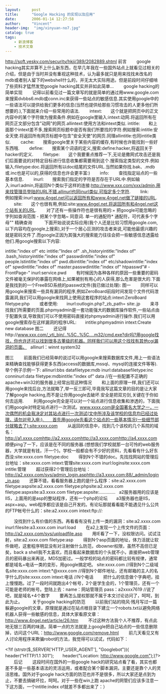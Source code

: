 ```yaml
---
layout:     post
title:      "Google Hacking 的实现以及应用"
date:       2006-01-14 12:27:58
author:     "Vincent"
header-img:  "img/xinyuan-no7.jpg"
catalog: true
tags:
    - 新浪博客
    - 技术文章
---
```




http://soft.yesky.com/security/hkjj/389/2082889.shtml
前言
　　google hacking其实并算不上什么新东西，在早几年我在一些国外站点上就看见过相关的介绍，但是由于当时并没有重视这种技术，认为最多就只是用来找找未改名的mdb或者别人留下的webshell什么的，并无太大实际用途。但是前段时间仔细啃了些资料才猛然发觉google hacking其实并非如此简单...
　　google hacking的简单实现
　　记得以前看见过一篇文章写的就是简单的通过用www.google.com来搜索dvbbs6.mdb或conn.inc来获得一些站点的敏感信息.其实使用google中的一些语法可以提供给我们更多的信息(当然也提供给那些习惯攻击的人更多他们所想要的.),下面就来介绍一些常用的语法. 
　　intext:　　这个就是把网页中的正文内容中的某个字符做为搜索条件.例如在google里输入:intext:动网.将返回所有在网页正文部分包含"动网"的网页.allintext:使用方法和intext类似.
intitle:　　和上面那个intext差不多,搜索网页标题中是否有我们所要找的字符.例如搜索:intitle:安全天使.将返回所有网页标题中包含"安全天使"的网页.同理allintitle:也同intitle类似.
　　cache:　　搜索google里关于某些内容的缓存,有时候也许能找到一些好东西哦.
　　define:　　搜索某个词语的定义,搜索:define:hacker,将返回关于hacker的定义.
　　filetype:　　这个我要重点推荐一下,无论是撒网式攻击还是我们后面要说的对特定目标进行信息收集都需要用到这个.搜索指定类型的文件.例如输入:filetype:doc.将返回所有以doc结尾的文件URL.当然如果你找.bak、.mdb或.inc也是可以的,获得的信息也许会更丰富:)
　　info: 　　查找指定站点的一些基本信息.
　　inurl:　　搜索我们指定的字符是否存在于URL中.例如输入:inurl:admin,将返回N个类似于这样的连接:http://www.xxx.com/xxx/admin,用来找管理员登陆的URL不错.allinurl也同inurl类似,可指定多个字符.
　　link:　　例如搜索:inurl:www.4ngel.net可以返回所有和www.4ngel.net做了链接的URL.
　　site:　　这个也很有用,例如:site:www.4ngel.net.将返回所有和4ngel.net这个站有关的URL.
　　对了还有一些操作符也是很有用的:+ 把google可能忽略的字列如查询范围 - 把某个字忽略~ 同意词. 单一的通配符* 通配符，可代表多个字母"" 精确查询 
 
　　下面开始说说实际应用(我个人还是比较习惯用google.com,以下内容均在google上搜索),对于一个居心叵测的攻击者来说,可能他最感兴趣的就是密码文件了.而google正因为其强大的搜索能力往往会把一些敏感信息透露给他们.用google搜索以下内容: 

intitle:"index of" etc intitle:"Index of" .sh_historyintitle:"Index of" .bash_historyintitle:"index of" passwdintitle:"index of" people.lstintitle:"index of" pwd.dbintitle:"index of" etc/shadowintitle:"index of" spwdintitle:"index of" master.passwdintitle:"index of" htpasswd"# -FrontPage-" inurl:service.pwd
　　有时候因为各种各样的原因一些重要的密码文件被毫无保护的暴露在网络上,如果被别有用心的人获得,那么危害是很大的.下面是我找到的一个FreeBSD系统的passwd文件(我已做过处理):
<img>图一
　　同样可以用google来搜索一些具有漏洞的程序,例如ZeroBoard前段时间发现个文件代码泄露漏洞,我们可以用google来找网上使用这套程序的站点:intext:ZeroBoard filetype:php
　　或者使用:　　inurl:outlogin.php?_zb_path= site:.jp
　　来寻找我们所需要的页面.phpmyadmin是一套功能强大的数据库操作软件,一些站点由于配置失误,导致我们可以不使用密码直接对phpmyadmin进行操作.我们可以用google搜索存在这样漏洞的程序URL:　　intitle:phpmyadmin intext:Create new database
<img>图二
　　还记得http://www.xxx.com/_vti_bin/..%5C..%5C....m32/cmd.exe?dir吗?用google找找，你也许还可以找到很多古董级的机器。同样我们可以用这个找找有其他cgi漏洞的页面。
 
allinurl：winnt system32 

<img>图三
　　前面我们已经简单的说过可以用google来搜索数据库文件,用上一些语法来精确查找能够获得更多东西(access的数据库,mssql、mysql的连接文件等等).举个例子示例一下:
allinurl:bbs datafiletype:mdb inurl:databasefiletype:inc conninurl:data filetype:mdbintitle:"index of" data //在一些配置不正确的apache+win32的服务器上经常出现这种情况
　　和上面的原理一样,我们还可以用google来找后台,方法就略了,举一反三即可,毕竟我写这篇文章的目的是让大家了解google hacking,而不是让你用google去破坏.安全是把双刃剑,关键在于你如何去运用.
　　利用google完全是可以对一个站点进行信息收集和渗透的，下面我们用google对特定站点进行一次测试。www.xxxx.com是全国著名大学之一，一次偶然的机会我决定对其站点进行一次测试(文中所涉及该学校的信息均已经过处理，请勿对号入座:).　　首先用google先看这个站点的一些基本情况(一些细节部分就略去了):site:xxxx.com
　　从返回的信息中，找到几个该校的几个系院的域名：
http://a1.xxxx.comhttp://a2.xxxx.comhttp://a3.xxxx.comhttp://a4.xxxx.com
　　顺便ping了一下，应该是在不同的服务器.(想想我们学校就那一台可怜的web服务器，大学就是有钱，汗一个)。学校一般都会有不少好的资料，先看看有什么好东西没:site:xxxx.com filetype:doc
　　得到N个不错的doc。先找找网站的管理后台地址：site:xxxx.com intext:管理site:xxxx.com inurl:loginsite:xxxx.com intitle:管理
　　超过获得2个管理后台地址：http://a2.xxxx.com/sys/admin_login.asphttp://a3.xxxx.com:88/_admin/login_in.asp
　　还算不错，看看服务器上跑的是什么程序：site:a2.xxxx.com filetype:aspsite:a2.xxxx.com filetype:phpsite:a2.xxxx.com filetype:aspxsite:a3.xxxx.com filetype:aspsite:.............
 
a2服务器用的应该是IIS，上面用的是asp的整站程序，还有一个php的论坛　　a3服务器也是IIS，aspx+asp。web程序都应该是自己开发的。有论坛那就看看能不能遇见什么公共的FTP帐号什么的：site:a2.xxxx.com intext:ftp://*:* 

　　没找到什么有价值的东西。再看看有没有上传一类的漏洞：site:a2.xxxx.com inurl:filesite:a3.xxxx.com inurl:load
　　在a2上发现一个上传文件的页面：http://a2.xxxx.com/sys/uploadfile.asp
　　用IE看了一下，没权限访问。试试注射，site:a2.xxxx.com filetype:asp
　　得到N个asp页面的地址，体力活就让软件做吧，这套程序明显没有对注射做什么防范，dbowner权限，虽然不高但已足矣，back a shell我不太喜欢，而且看起来数据库的个头就不小，直接把web管理员的密码暴出来再说，MD5加密过。一般学校的站点的密码都比较有规律，通常都是域名+电话一类的变形，用google搞定吧。
site:xxxx.com //得到N个二级域名site:xxxx.com intext:*@xxxx.com //得到N个邮件地址，还有邮箱的主人的名字什么的site:xxxx.com intext:电话 //N个电话
　　把什么的信息做个字典吧，挂上慢慢跑。过了一段时间就跑出4个帐号，2个是学生会的，1个管理员，还有一个可能是老师的帐号。登陆上去：name：网站管理员 pass：a2xxxx7619 //说了吧，就是域名+4个数字
　　要再怎么提权那就不属于本文讨论访问了，呵呵，到此为止。
　　关于google hacking的防范
　　以前我们站的晓风·残月写过一篇躲避google的文章，原理就是通过在站点根目录下建立一个robots.txt以避免网络机器人获得一些敏感的信息，具体大家看原文章：http://www.4ngel.net/article/26.htm
　　不过这种方法我个人不推荐，有点此地无银三百两的味道。简单一点的方法就是上google把自己站点的一些信息删除掉，访问这个URL：http://www.google.com/remove.html
　　前几天看见又有人讨论用程序来欺骗robot的方法，我觉得可以试试，代码如下：




&lt;?if (strstr($_SERVER['HTTP_USER_AGENT'], "Googlebot")){　　header("HTTP/1.1 301");　　header("Location: http://www.google.com");}?&gt;
　　后记
　　这段时间在国外的一些google hack的研究站点看了看，其实也都差不多是一些基本语法的灵活运用，或者配合某个脚本漏洞，主要还是靠个人的灵活思维。国外对于google hack方面的防范也并不是很多，所以大家还是点到为止，不要去搞破坏拉，呵呵。对于一些在win上跑 apache的网管们应该多注意一下这方面，一个intitle:index of就差不多都出来了：）



